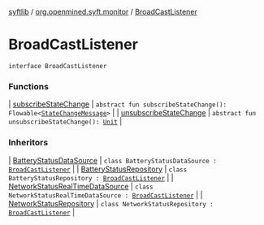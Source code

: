[syftlib](../../index.md) / [org.openmined.syft.monitor](../index.md) / [BroadCastListener](./index.md)

# BroadCastListener

`interface BroadCastListener`

### Functions

| [subscribeStateChange](subscribe-state-change.md) | `abstract fun subscribeStateChange(): Flowable<`[`StateChangeMessage`](../-state-change-message/index.md)`>` |
| [unsubscribeStateChange](unsubscribe-state-change.md) | `abstract fun unsubscribeStateChange(): `[`Unit`](https://kotlinlang.org/api/latest/jvm/stdlib/kotlin/-unit/index.html) |

### Inheritors

| [BatteryStatusDataSource](../../org.openmined.syft.monitor.battery/-battery-status-data-source/index.md) | `class BatteryStatusDataSource : `[`BroadCastListener`](./index.md) |
| [BatteryStatusRepository](../../org.openmined.syft.monitor.battery/-battery-status-repository/index.md) | `class BatteryStatusRepository : `[`BroadCastListener`](./index.md) |
| [NetworkStatusRealTimeDataSource](../../org.openmined.syft.monitor.network/-network-status-real-time-data-source/index.md) | `class NetworkStatusRealTimeDataSource : `[`BroadCastListener`](./index.md) |
| [NetworkStatusRepository](../../org.openmined.syft.monitor.network/-network-status-repository/index.md) | `class NetworkStatusRepository : `[`BroadCastListener`](./index.md) |

